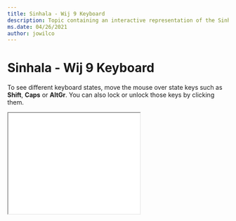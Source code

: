 ```yaml
--- 
title: Sinhala - Wij 9 Keyboard 
description: Topic containing an interactive representation of the Sinhala - Wij 9 Keyboard 
ms.date: 04/26/2021 
author: jowilco 
--- 
```

 
# Sinhala - Wij 9 Keyboard 
 
To see different keyboard states, move the mouse over state keys such as **Shift**, **Caps** or **AltGr**. You can also lock or unlock those keys by clicking them. 
 
<iframe src="kbdsw09.html" height="230"></iframe> 
